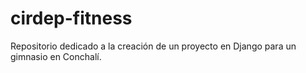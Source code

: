 # cirdep-fitness
Repositorio dedicado a la creación de un proyecto en Django para un gimnasio en Conchalí.

